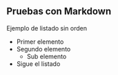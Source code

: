 Pruebas con Markdown
---------------------

Ejemplo de listado sin orden

* Primer elemento
* Segundo elemento
    * Sub elemento
* Sigue el listado
